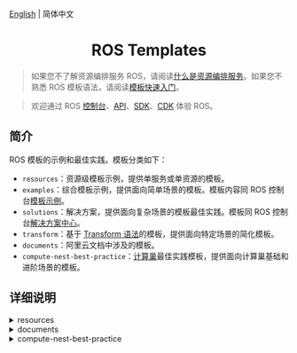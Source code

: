 [English](./README.md) | 简体中文

<h1 align="center">ROS Templates</h1>

> 如果您不了解资源编排服务 ROS，请阅读[什么是资源编排服务](https://www.alibabacloud.com/help/resource-orchestration-service/latest/what-is-ros)。如果您不熟悉 ROS 模板语法，请阅读[模板快速入门](https://www.alibabacloud.com/help/resource-orchestration-service/latest/get-started-with-templates)。

> 欢迎通过 ROS [控制台](https://ros.console.aliyun.com/cn-beijing/stacks/create)、[API](https://api.aliyun.com/product/ROS)、[SDK](https://api.aliyun.com/api-tools/sdk/ROS)、[CDK](https://www.alibabacloud.com/help/resource-orchestration-service/latest/ros-cdk-overview) 体验 ROS。

## 简介

ROS 模板的示例和最佳实践。模板分类如下：

- `resources`：资源级模板示例，提供单服务或单资源的模板。
- `examples`：综合模板示例，提供面向简单场景的模板。模板内容同 ROS 控制台[模板示例](https://ros.console.aliyun.com/cn-beijing/samples)。
- `solutions`：解决方案，提供面向复杂场景的模板最佳实践。模板同 ROS 控制台[解决方案中心](https://ros.console.aliyun.com/cn-beijing/solutions)。
- `transform`：基于 [Transform 语法](https://www.alibabacloud.com/help/resource-orchestration-service/latest/template-syntax-transform)的模板，提供面向特定场景的简化模板。
- `documents`：阿里云文档中涉及的模板。
- `compute-nest-best-practice`：[计算巢](https://www.alibabacloud.com/help/computing-nest)最佳实践模板，提供面向计算巢基础和进阶场景的模板。

## 详细说明

<details>
  <summary>resources</summary>

| 模板                                                                                         | 说明                                                                                                                                   |
| -------------------------------------------------------------------------------------------- | -------------------------------------------------------------------------------------------------------------------------------------- |
| [acm/configuration.yml](./resources/acm/configuration.yml)                                   | ACM Namespace/Configuration 资源示例                                                                                                   |
| [actiontrail/trail-logging.yml](./resources/actiontrail/trail-logging.yml)                   | ACTIONTRAIL Trail/TrailLogging 资源示例                                                                                                |
| [apigateway/api.yml](./resources/apigateway/api.yml)                                         | ApiGateway Api/Group/App/Deployment/Authorization/Signature/SignatureBinding/TrafficControl/TrafficControlBinding/ 资源示例            |
| [apigateway/custom-domain.yml](./resources/apigateway/custom-domain.yml)                     | ApiGateway CustomDomain 资源示例                                                                                                       |
| [apigateway/instance.yml](./resources/apigateway/instance.yml)                               | ApiGateway Instance 资源示例                                                                                                           |
| [apigateway/stage-config.yml](./resources/apigateway/stage-config.yml)                       | ApiGateway StageConfig 资源示例                                                                                                        |
| [apigateway/vpc-access-config.yml](./resources/apigateway/vpc-access-config.yml)             | ApiGateway VpcAccessConfig 资源示例                                                                                                    |
| [arms/alert-contact-group.yml](./resources/arms/alert-contact-group.yml)                     | ARMS AlertContact/AlertContactGroup 资源示例                                                                                           |
| [arms/retcode-app.yml](./resources/arms/retcode-app.yml)                                     | ARMS RetcodeApp 资源示例                                                                                                               |
| [asm/service-mesh.yml](./resources/asm/service-mesh.yml)                                     | ASM ServiceMesh 资源示例                                                                                                               |
| [bss/wait-order.yml](./resources/bss/wait-order.yml)                                         | BSS WaitOrder 资源示例                                                                                                                 |
| [cas/certificate.yml](./resources/cas/certificate.yml)                                       | CAS Certificate 资源示例                                                                                                               |
| [cdn/domain.yml](./resources/cdn/domain.yml)                                                 | CDN Domain/DomainConfig 资源示例                                                                                                       |
| [cen/cen.yml](./resources/cen/cen.yml)                                                       | CEN 资源示例                                                                                                                           |
| [cms/contact.yml](./resources/cms/contact.yml)                                               | CMS Contact/ContactGroup/DynamicTagGroup 资源示例                                                                                      |
| [cms/event-rule-targets.yml](./resources/cms/event-rule-targets.yml)                         | CMS EventRuleTargets 资源示例                                                                                                          |
| [cms/event-rule.yml](./resources/cms/event-rule.yml)                                         | CMS EventRule 资源示例                                                                                                                 |
| [cms/group-metric-rule.yml](./resources/cms/group-metric-rule.yml)                           | CMS GroupMetricRule/MetricRuleTargets 资源示例                                                                                         |
| [cms/metric-rule-template.yml](./resources/cms/metric-rule-template.yml)                     | CMS MetricRuleTemplate 资源示例                                                                                                        |
| [cms/monitor-group.yml](./resources/cms/monitor-group.yml)                                   | CMS MonitorGroup/MonitorGroupInstances 资源示例                                                                                        |
| [cms/monitoring-agent-process.yml](./resources/cms/monitoring-agent-process.yml)             | CMS MonitoringAgentProcess 资源示例                                                                                                    |
| [cms/site-monitor.yml](./resources/cms/site-monitor.yml)                                     | CMS SiteMonitor 资源示例                                                                                                               |
| [config/config.yml](./resources/config/config.yml)                                           | Config Rule 资源示例                                                                                                                   |
| [cr/instance-endpoint-acl-policy.yml](./resources/cr/instance-endpoint-acl-policy.yml)       | CR InstanceEndpointAclPolicy 资源示例                                                                                                  |
| [cr/namespace.yml](./resources/cr/namespace.yml)                                             | CR NameSpace 资源示例                                                                                                                  |
| [cr/repository.yml](./resources/cr/repository.yml)                                           | CR Repository 资源示例                                                                                                                 |
| [cs/any-cluster.yml](./resources/cs/any-cluster.yml)                                         | CS AnyCluster 资源示例                                                                                                                 |
| [cs/kubernetes-cluster.yml](./resources/cs/kubernetes-cluster.yml)                           | CS KubernetesCluster 资源示例                                                                                                          |
| [cs/managed-edge-kubernetes-cluster.yml](./resources/cs/managed-edge-kubernetes-cluster.yml) | CS ManagedEdgeKubernetesCluster 资源示例                                                                                               |
| [cs/managed-kubernetes-cluster.yml](./resources/cs/managed-kubernetes-cluster.yml)           | CS ManagedKubernetesCluster 资源示例                                                                                                   |
| [cs/serverless-kubernetes-cluster.yml](./resources/cs/serverless-kubernetes-cluster.yml)     | CS ServerlessKubernetesCluster 资源示例                                                                                                |
| [datahub/topic.yml](./resources/datahub/topic.yml)                                           | DataHub Project/Topic 资源示例                                                                                                         |
| [dns/domain-record.yml](./resources/dns/domain-record.yml)                                   | DNS DomainRecord 资源示例                                                                                                              |
| [dns/domain.yml](./resources/dns/domain.yml)                                                 | DNS Domain/DomainGroup 资源示例                                                                                                        |
| [drds/drds-instance.yml](./resources/drds/drds-instance.yml)                                 | DrdsInstance 资源示例                                                                                                                  |
| [dts/consumer-group.yml](./resources/dts/consumer-group.yml)                                 | DTS SubscriptionInstance 资源示例                                                                                                      |
| [dts/dts.yml](./resources/dts/dts.yml)                                                       | DTS MigrationJob/SynchronizationJob 资源示例                                                                                           |
| [dts/subscription-instance.yml](./resources/dts/subscription-instance.yml)                   | DTS SubscriptionInstance/ConsumerGroup 资源示例                                                                                        |
| [eci/container-group.yml](./resources/eci/container-group.yml)                               | ECI ContainerGroup 资源示例                                                                                                            |
| [eci/image-cache.yml](./resources/eci/image-cache.yml)                                       | ECI ImageCache 资源示例                                                                                                                |
| [ecs/assign-private-ip-addresses.yml](./resources/ecs/assign-private-ip-addresses.yml)       | ECS AssignPrivateIpAddresses 资源示例                                                                                                  |
| [ecs/auto-snapshot-policy.yml](./resources/ecs/auto-snapshot-policy.yml)                     | ECS AutoSnapshotPolicy 资源示例                                                                                                        |
| [ecs/custom-image.yml](./resources/ecs/custom-image.yml)                                     | ECS CustomImage/CopyImage 资源示例                                                                                                     |
| [ecs/dedicated-host.yml](./resources/ecs/dedicated-host.yml)                                 | ECS DedicatedHost 资源示例                                                                                                             |
| [ecs/deployment-set.yml](./resources/ecs/deployment-set.yml)                                 | ECS DeploymentSet 资源示例                                                                                                             |
| [ecs/disk-attachment.yml](./resources/ecs/disk-attachment.yml)                               | ECS DiskAttachment/Snapshot 资源示例                                                                                                   |
| [ecs/disk.yml](./resources/ecs/disk.yml)                                                     | ECS Disk 资源示例                                                                                                                      |
| [ecs/forward-entry.yml](./resources/ecs/forward-entry.yml)                                   | ECS ForwardEntry 资源示例                                                                                                              |
| [ecs/hpc-cluster.yml](./resources/ecs/hpc-cluster.yml)                                       | ECS HpcCluster 资源示例                                                                                                                |
| [ecs/instance-clone.yml](./resources/ecs/instance-clone.yml)                                 | ECS Instance Clone 资源示例                                                                                                            |
| [ecs/instance-group.yml](./resources/ecs/instance-group.yml)                                 | ECS InstanceGroup/InstanceGroupClone/Command/Invocation 资源示例                                                                       |
| [ecs/instance.yml](./resources/ecs/instance.yml)                                             | ECS instance/EIP/NatGateway/SSHKeyPair 资源示例                                                                                        |
| [ecs/join-security-group.yml](./resources/ecs/join-security-group.yml)                       | ECS JoinSecurityGroup 资源示例                                                                                                         |
| [ecs/launch-template.yml](./resources/ecs/launch-template.yml)                               | ECS LaunchTemplate/AutoProvisioningGroup 资源示例                                                                                      |
| [ecs/nat-gateway.yml](./resources/ecs/nat-gateway.yml)                                       | ECS NatGateway/BandwidthPackage 资源示例                                                                                               |
| [ecs/network-interface-attachment.yml](./resources/ecs/network-interface-attachment.yml)     | ECS NetworkInterface/NetworkInterfaceAttachment 资源示例                                                                               |
| [ecs/prepay-instance.yml](./resources/ecs/prepay-instance.yml)                               | ECS PrepayInstance 资源示例                                                                                                            |
| [ecs/route.yml](./resources/ecs/route.yml)                                                   | ECS Route/AssignIpv6Addresses 资源示例                                                                                                 |
| [ecs/run-command.yml](./resources/ecs/run-command.yml)                                       | ECS RunCommand 资源示例                                                                                                                |
| [ecs/snat-entry.yml](./resources/ecs/snat-entry.yml)                                         | ECS SecurityGroupIngress 资源示例                                                                                                      |
| [ecs/security-group-clone.yml](./resources/ecs/security-group-clone.yml)                     | ECS SecurityGroupClone 资源示例                                                                                                        |
| [ecs/security-group-egress.yml](./resources/ecs/security-group-egress.yml)                   | ECS SecurityGroupEgress 资源示例                                                                                                       |
| [ecs/security-group-ingress.yml](./resources/ecs/security-group-ingress.yml)                 | ECS SecurityGroupIngress 资源示例                                                                                                      |
| [edas/cluster-member.yml](./resources/edas/cluster-member.yml)                               | EDAS ClusterMember 资源示例                                                                                                            |
| [edas/cluster.yml](./resources/edas/cluster.yml)                                             | EDAS Cluster/App/DeployGroup 资源示例                                                                                                  |
| [ehpc/cluster.yml](./resources/ehpc/cluster.yml)                                             | EHPC Cluster 资源示例                                                                                                                  |
| [elasticsearch/instance.yml](./resources/elasticsearch/instance.yml)                         | ElasticSearch Instance 资源示例                                                                                                        |
| [emr/cluster.yml](./resources/emr/cluster.yml)                                               | EMR Cluster 资源示例                                                                                                                   |
| [ess/scaling-group-enable.yml](./resources/ess/scaling-group-enable.yml)                     | ESS ScalingConfiguration/ScalingGroupEnable 资源示例                                                                                   |
| [ess/scaling-group.yml](./resources/ess/scaling-group.yml)                                   | ESS ScalingGroup/ScalingRule/AlarmTask/AlarmTaskEnable/LifecycleHook/ScheduledTask 资源示例                                            |
| [fc/custom-domain.yml](./resources/fc/custom-domain.yml)                                     | FC CustomDomain 资源示例                                                                                                               |
| [fc/function-invoker.yml](./resources/fc/function-invoker.yml)                               | FC FunctionInvoker/Trigger/Version/Alias/ProvisionConfig 资源示例                                                                      |
| [fnf/flow.yml](./resources/fnf/flow.yml)                                                     | FNF Flow/Schedule 资源示例                                                                                                             |
| [ga/ga-ipv6.yml](./resources/ga/ga-ipv6.yml)                                                 | GA Accelerator/ BandwidthPackage/IpSets/Listener/EndpointGroup/BandwidthPackageAcceleratorAddition 资源示例                            |
| [gws/cluster.yml](./resources/gws/cluster.yml)                                               | GWS Cluster/Instance 资源示例                                                                                                          |
| [iot/device-group.yml](./resources/iot/device-group.yml)                                     | IOT DeviceGroup 资源示例                                                                                                               |
| [iot/device.yml](./resources/iot/device.yml)                                                 | IOT Product/Device 资源示例                                                                                                            |
| [iot/rule.yml](./resources/iot/rule.yml)                                                     | IOT Rule/RuleAction 资源示例                                                                                                           |
| [kafka/instance.yml](./resources/kafka/instance.yml)                                         | Kafka Instance/Topic 资源示例                                                                                                          |
| [kms/key.yml](./resources/kms/key.yml)                                                       | KMS Key/Alias 资源示例                                                                                                                 |
| [kms/secret.yml](./resources/kms/secret.yml)                                                 | KMS Secret 资源示例                                                                                                                    |
| [marketplace/order.yml](./resources/marketplace/order.yml)                                   | MarketPlace Order 资源示例                                                                                                             |
| [memcache/instance.yml](./resources/memcache/instance.yml)                                   | Memcache Instance/WhiteList 资源示例                                                                                                   |
| [mns/subscription.yml](./resources/mns/subscription.yml)                                     | MNS Queue/Topic/Subscription 资源示例                                                                                                  |
| [mongodb/mongodb-instance.yml](./resources/mongodb/mongodb-instance.yml)                     | MONGODB Instance 资源示例                                                                                                              |
| [mongodb/serverless-instance.yml](./resources/mongodb/serverless-instance.yml)               | MONGODB ServerlessInstance 资源示例                                                                                                    |
| [mongodb/sharding-instance.yml](./resources/mongodb/sharding-instance.yml)                   | MONGODB ShardingInstance 资源示例                                                                                                      |
| [mse/cluster.yml](./resources/mse/cluster.yml)                                               | MSE Cluster 资源示例                                                                                                                   |
| [nas/nas.yml](./resources/nas/nas.yml)                                                       | NAS AccessGroupName/AccessRule/FileSystem/MountTarget 资源示例                                                                         |
| [oos/oos.yml](./resources/oos/oos.yml)                                                       | OOS Template/Execution 资源示例                                                                                                        |
| [oos/parameter.yml](./resources/oos/parameter.yml)                                           | OOS Parameter 资源示例                                                                                                                 |
| [oss/bucket.yml](./resources/oss/bucket.yml)                                                 | OSS Bucket 资源示例                                                                                                                    |
| [ots/ots.yml](./resources/ots/ots.yml)                                                       | OTS Table/Instance/VpcBinder 资源示例                                                                                                  |
| [polardb/polardb.yml](./resources/polardb/polardb.yml)                                       | POLARDB DBCluster/Account/DBInstance/DBNodes/AccountPrivilege/DBClusterAccessWhiteList/DBClusterEndpointAddress 资源示例               |
| [privatelink/vpc-endpoint.yml](./resources/privatelink/vpc-endpoint.yml)                     | PrivateLink VpcEndpointService/VpcEndpoint 资源示例                                                                                    |
| [pvtz/pvtz.yml](./resources/pvtz/pvtz.yml)                                                   | PVTZ Zone/ZoneRecord/ZoneVpcBinder 资源示例                                                                                            |
| [ram/access-key.yml](./resources/ram/access-key.yml)                                         | RAM User/AccessKey 资源示例                                                                                                            |
| [ram/attach-policy-to-role.yml](./resources/ram/attach-policy-to-role.yml)                   | RAM Role/AttachPolicyToRole 资源示例                                                                                                   |
| [ram/managed-policy.yml](./resources/ram/managed-policy.yml)                                 | RAM ManagedPolicy 资源示例                                                                                                             |
| [ram/role.yml](./resources/ram/role.yml)                                                     | RAM Role 资源示例                                                                                                                      |
| [ram/saml-provider.yml](./resources/ram/saml-provider.yml)                                   | RAM SAMLProvider 资源示例                                                                                                              |
| [ram/user.yml](./resources/ram/user.yml)                                                     | RAM User/Group/AttachPolicyToUser/UserToGroupAddition 资源示例                                                                         |
| [rds/db-instance.yml](./resources/rds/db-instance.yml)                                       | RDS DBInstance/Account/AccountPrivilege 资源示例                                                                                       |
| [rds/prepay-db-instance.yml](./resources/rds/prepay-db-instance.yml)                         | RDS PrepayDBInstance 资源示例                                                                                                          |
| [redis/instance.yml](./resources/redis/instance.yml)                                         | Redis Instance/Whitelist and Account 资源示例                                                                                          |
| [redis/prepay-instance.yml](./resources/redis/prepay-instance.yml)                           | Redis PrepayInstance 资源示例                                                                                                          |
| [resourcemaneger/handshake.yml](./resources/resourcemaneger/handshake.yml)                   | ResourceManager Handshake 资源示例                                                                                                     |
| [resourcemaneger/resource-group.yml](./resources/resourcemaneger/resource-group.yml)         | ResourceManager ResourceGroup 资源示例                                                                                                 |
| [rocketmq/rocketmq.yml](./resources/rocketmq/rocketmq.yml)                                   | ROCKETMQ Instance/Topic 资源示例                                                                                                       |
| [ros/auto-enable-service.yml](./resources/ros/auto-enable-service.yml)                       | ROS AutoEnableService 资源示例                                                                                                         |
| [ros/custom-resource.yml](./resources/ros/custom-resource.yml)                               | ROS Custom 资源示例                                                                                                                    |
| [ros/stack.yml](./resources/ros/stack.yml)                                                   | ROS Nested Stack 资源示例                                                                                                              |
| [ros/wait-condition-handle.yml](./resources/ros/wait-condition-handle.yml)                   | ROS WaitConditionHandle 资源示例                                                                                                       |
| [ros/wait-condition.yml](./resources/ros/wait-condition.yml)                                 | ROS WaitCondition/WaitConditionHandle 资源示例                                                                                         |
| [sae/sae.yml](./resources/sae/sae.yml)                                                       | SAE Application/Namespace/SlbBinding 资源示例                                                                                          |
| [sag/acl.yml](./resources/sag/acl.yml)                                                       | SAG ACL/ACLRule/ACLAssociation 资源示例                                                                                                |
| [slb/access-control.yml](./resources/slb/access-control.yml)                                 | SLB AccessControl 资源示例                                                                                                             |
| [slb/backend-server-attachment.yml](./resources/slb/backend-server-attachment.yml)           | SLB LoadBalancer/MasterSlaveServerGroup/BackendServerAttachment 资源示例                                                               |
| [slb/listener.yml](./resources/slb/listener.yml)                                             | SLB LoadBalancer/Listener/LoadBalancerClone/Certificate/DomainExtension/VServerGroup/Rule 资源示例                                     |
| [sls/sls.yml](./resources/sls/sls.yml)                                                       | SLS Project/Logstore/Alert/Index/SavedSearch/LogtailConfig/MachineGroup/ApplyConfigToMachineGroup/ApiGatewayLogConfig 资源示例         |
| [tsdb/hi-tsdb-instance.yml](./resources/tsdb/hi-tsdb-instance.yml)                           | TSDB HiTSDBInstance 资源示例                                                                                                           |
| [vpc/anycast-eip.yml](./resources/vpc/anycast-eip.yml)                                       | VPC AnycastEIP/AnycastEIPAssociation 资源示例                                                                                          |
| [vpc/eip-association.yml](./resources/vpc/eip-association.yml)                               | VPC EIP/EIPAssociation 资源示例                                                                                                        |
| [vpc/eip-segment.yml](./resources/vpc/eip-segment.yml)                                       | VPC EIPSegment 资源示例                                                                                                                |
| [vpc/eip.yml](./resources/vpc/eip.yml)                                                       | VPC EIP 资源示例                                                                                                                       |
| [vpc/nat-gateway.yml](./resources/vpc/nat-gateway.yml)                                       | VPC NatGateway 资源示例                                                                                                                |
| [vpc/network-acl.yml](./resources/vpc/network-acl.yml)                                       | VPC NetworkAcl/NetworkAclAssociation 资源示例                                                                                          |
| [vpc/route-table.yml](./resources/vpc/route-table.yml)                                       | Vpc RouteTable 资源示例                                                                                                                |
| [vpc/router-interface-update.yml](./resources/vpc/router-interface-update.yml)               | Vpc RouterInterface 资源示例                                                                                                           |
| [vpc/router-interface.yml](./resources/vpc/router-interface.yml)                             | Vpc RouterInterface 资源示例                                                                                                           |
| [vpc/snat-entry.yml](./resources/vpc/snat-entry.yml)                                         | VPC NatGateway/Ipv6Gateway/Ipv6InternetBandwidth/EIP/EIPAssociation/SnatEntry/CommonBandwidthPackage/CommonBandwidthPackageIp 资源示例 |
| [waf/domain-config.yml](./resources/waf/domain-config.yml)                                   | Waf DomainConfig/AclRule/WafSwitch 资源示例                                                                                            |
| [waf/domain.yml](./resources/waf/domain.yml)                                                 | Waf Domain 资源示例                                                                                                                    |
| [waf/instance.yml](./resources/waf/instance.yml)                                             | WAF Instance 资源示例                                                                                                                  |

</details>

<details>
  <summary>documents</summary>

- trail

| 模板                                                                                                                               | 说明                                                                                       |
| ---------------------------------------------------------------------------------------------------------------------------------- | ------------------------------------------------------------------------------------------ |
| [alb-7-layer-load-balancing.yml](./documents/trail/alb-7-layer-load-balancing.yml)                                                 | 实现 IPv4 服务的七层负载均衡 \| [教程](https://help.aliyun.com/document_detail/612746.htm) |
| [clb-4-layer-load-balancing.yml](./documents/trail/clb-4-layer-load-balancing.yml)                                                 | 四层 CLB 负载均衡 \| [教程](https://help.aliyun.com/document_detail/612746.htm)            |
| [clb-7-layer-load-balancing.yml](./documents/trail/clb-7-layer-load-balancing.yml)                                                 | 七层 CLB 负载均衡 \| [教程](https://help.aliyun.com/document_detail/611014.htm)            |
| [nlb-4-layer-load-balancing.yml](./documents/trail/nlb-4-layer-load-balancing.yml)                                                 | 实现 IPv4 服务的四层负载均衡 \| [教程](https://help.aliyun.com/document_detail/611685.htm) |
| [ecs-blog.yml](./documents/trail/ecs-blog.yml)                                                                                     | 搭建云上博客                                                                               |
| [ecs-lamp.yml](./documents/trail/ecs-lamp.yml)                                                                                     | 部署 LAMP 环境                                                                             |
| [ecs-lnmp.yml](./documents/trail/ecs-lnmp.yml)                                                                                     | 部署 LNMP 环境 \| [教程](https://help.aliyun.com/document_detail/611922.htm)               |
| [ecs-mount-nas-file-system.yml](./documents/trail/ecs-mount-nas-file-system.yml)                                                   | NAS 挂载到 ECS                                                                             |
| [ecs-online-education-video-course-sharing-website.yml](./documents/trail/ecs-online-education-video-course-sharing-website.yml)   | 搭建在线教育视频课程分享网站                                                               |
| [ecs-website.yml](./documents/trail/ecs-website.yml)                                                                               | 快速搭建网站 \| [教程](https://help.aliyun.com/document_detail/611918.htm)                 |
| [ga-accelerated-access-to-specified-ip.yml](./documents/trail/ga-accelerated-access-to-specified-ip.yml)                           | 加速访问指定 IP 的后端服务                                                                 |
| [oos-timing-management-of-ecs.yml](./documents/trail/oos-timing-management-of-ecs.yml)                                             | OOS 实现 ECS 的定时管理                                                                    |
| [polardb-mysql-htap-real-time-data-analysis.yml](./documents/trail/polardb-mysql-htap-real-time-data-analysis.yml)                 | PolarDB MySQL HTAP 实时数据分析                                                            |
| [polardb-postgresql-enterprise-performance-practice.yml](./documents/trail/polardb-postgresql-enterprise-performance-practice.yml) | PolarDB PostgreSQL 企业级性能实践                                                          |
| [ram-create-user-and-authorize.yml](./documents/trail/ram-create-user-and-authorize.yml)                                           | 创建 RAM 用户并授权                                                                        |
| [rds-create-account-database-and-connection.yml](./documents/trail/rds-create-account-database-and-connection.yml)                 | 创建连接 RDS 数据库并进行读写操作                                                          |
| [redis-game-player-leaderboard.yml](./documents/trail/redis-game-player-leaderboard.yml)                                           | Redis 游戏玩家排行榜                                                                       |
| [tair-restores-data-through-data-flashback.yml](./documents/trail/tair-restores-data-through-data-flashback.yml)                   | Tair 通过数据闪回恢复数据                                                                  |

</details>

<details>
  <summary>compute-nest-best-practice</summary>

| 模板                                                                                                    | 说明                                  |
| ------------------------------------------------------------------------------------------------------- | ------------------------------------- |
| [ack-app-rds](./compute-nest-best-practice/ack-app-rds/README.md)                                       | 创建容器应用和 RDS                    |
| [ack-nginx](./compute-nest-best-practice/ack-nginx/README.md)                                           | 创建 ACK 并部署 Nginx                 |
| [ecs-adbpg](./compute-nest-best-practice/ecs-adbpg/README.md)                                           | 创建 ECS 和 ADBPG 实例                |
| [ecs-deploy](./compute-nest-best-practice/ecs-deploy/README.md)                                         | 基于 ECS 实例的部署                   |
| [ecs-mongodb](./compute-nest-best-practice/ecs-mongodb/README.md)                                       | 创建 ECS 和 MongoDB 实例              |
| [ecs-mysql-deploy](./compute-nest-best-practice/ecs-mysql-deploy/README.md)                             | 新建 ECS 实例并创建 MySQL             |
| [ecs-polardb](./compute-nest-best-practice/ecs-polardb/README.md)                                       | 创建 ECS 和 PolarDB 实例              |
| [ecs-postgresql](./compute-nest-best-practice/ecs-postgresql/README.md)                                 | 创建 ECS 和 PostgreSQL 实例           |
| [ecs-ramrole-oss](./compute-nest-best-practice/ecs-ramrole-oss/README.md)                               | 创建 ECS 实例、RAM Role 和 OSS        |
| [ecs-rds](./compute-nest-best-practice/ecs-rds/README.md)                                               | 创建 ECS 和 RDS 实例                  |
| [ecs-redis](./compute-nest-best-practice/ecs-redis/README.md)                                           | 创建 ECS 和 Redis 实例                |
| [ecs-slb](./compute-nest-best-practice/ecs-slb/README.md)                                               | 创建 ECS 和 SLB 实例                  |
| [ecs-sqlserver](./compute-nest-best-practice/ecs-sqlserver/README.md)                                   | 创建 ECS 和 SQL Server 实例           |
| [ehpc-demo](./compute-nest-best-practice/ehpc-demo/README.md)                                           | 创建弹性高性能计算集群                |
| [existing-ecs-nginx](./compute-nest-best-practice/existing-ecs-nginx/README.md)                         | 在已有 ECS 实例上部署 Nginx           |
| [managed-reverse-vpc-connection](./compute-nest-best-practice/managed-reverse-vpc-connection/README.md) | 全托管服务私网反向访问的最佳实践      |
| [master-slave-ecs](./compute-nest-best-practice/master-slave-ecs/README.md)                             | 创建 Master-Slave 架构的 ECS 实例     |
| [opensource](./compute-nest-best-practice/opensource)                                                   | 部署各类开源软件的最佳实践            |
| [pai/pai-dsw.yml](./compute-nest-best-practice/pai/pai-dsw.yml)                                         | 创建 PAI                              |
| [scaling-ecs](./compute-nest-best-practice/scaling-ecs/README.md)                                       | 创建一组带有伸缩组的 ECS 架构         |
| [terraform-ecs-nginx](./compute-nest-best-practice/terraform-ecs-nginx/README.md)                       | [Terraform] 创建 ECS 实例并部署 Nginx |

</details>

